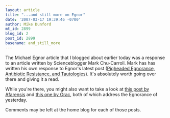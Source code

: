 ```yaml
---
layout: article
title: "...and still more on Egnor"
date: '2007-03-17 19:39:46 -0700'
author: Mike Dunford
mt_id: 2899
blog_id: 2
post_id: 2899
basename: and_still_more
---
```

The Michael Egnor article that I blogged about earlier today was a response to an article written by Scienceblogger Mark Chu-Carroll. Mark has has written his own response to Egnor's latest post ([Pigheaded Egnorance, Antibiotic Resistance, and Tautologies](http://scienceblogs.com/goodmath/2007/03/pigheaded_egnorance_antibiotic.php)). It's absolutely worth going over there and giving it a read. 

While you're there, you might also want to take a look at [this post by Afarensis](http://scienceblogs.com/afarensis/) and [this one by Orac](http://scienceblogs.com/insolence/2007/03/dr_michael_egnor_the_gift_that_keeps_on.php), both of which address the Egnorance of yesterday. 

Comments may be left at the home blog for each of those posts.
